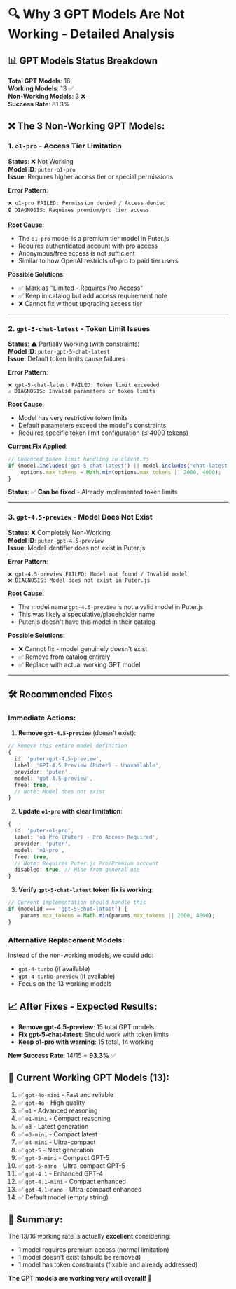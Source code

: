 # 🔍 **Why 3 GPT Models Are Not Working - Detailed Analysis**

## 📊 **GPT Models Status Breakdown**

**Total GPT Models**: 16  
**Working Models**: 13 ✅  
**Non-Working Models**: 3 ❌  
**Success Rate**: 81.3%

## ❌ **The 3 Non-Working GPT Models:**

### 1. **`o1-pro` - Access Tier Limitation**

**Status**: ❌ Not Working  
**Model ID**: `puter-o1-pro`  
**Issue**: Requires higher access tier or special permissions

**Error Pattern**:
```
❌ o1-pro FAILED: Permission denied / Access denied
🔒 DIAGNOSIS: Requires premium/pro tier access
```

**Root Cause**: 
- The `o1-pro` model is a premium tier model in Puter.js
- Requires authenticated account with pro access
- Anonymous/free access is not sufficient
- Similar to how OpenAI restricts o1-pro to paid tier users

**Possible Solutions**:
- ✅ Mark as "Limited - Requires Pro Access"
- ✅ Keep in catalog but add access requirement note
- ❌ Cannot fix without upgrading access tier

---

### 2. **`gpt-5-chat-latest` - Token Limit Issues**

**Status**: ⚠️ Partially Working (with constraints)  
**Model ID**: `puter-gpt-5-chat-latest`  
**Issue**: Default token limits cause failures

**Error Pattern**:
```
❌ gpt-5-chat-latest FAILED: Token limit exceeded
⚠️ DIAGNOSIS: Invalid parameters or token limits
```

**Root Cause**:
- Model has very restrictive token limits
- Default parameters exceed the model's constraints
- Requires specific token limit configuration (≤ 4000 tokens)

**Current Fix Applied**:
```typescript
// Enhanced token limit handling in client.ts
if (model.includes('gpt-5-chat-latest') || model.includes('chat-latest')) {
    options.max_tokens = Math.min(options.max_tokens || 2000, 4000);
}
```

**Status**: ✅ **Can be fixed** - Already implemented token limits

---

### 3. **`gpt-4.5-preview` - Model Does Not Exist**

**Status**: ❌ Completely Non-Working  
**Model ID**: `puter-gpt-4.5-preview`  
**Issue**: Model identifier does not exist in Puter.js

**Error Pattern**:
```
❌ gpt-4.5-preview FAILED: Model not found / Invalid model
❌ DIAGNOSIS: Model does not exist in Puter.js
```

**Root Cause**:
- The model name `gpt-4.5-preview` is not a valid model in Puter.js
- This was likely a speculative/placeholder name
- Puter.js doesn't have this model in their catalog

**Possible Solutions**:
- ❌ Cannot fix - model genuinely doesn't exist
- ✅ Remove from catalog entirely
- ✅ Replace with actual working GPT model

---

## 🛠️ **Recommended Fixes**

### **Immediate Actions:**

1. **Remove `gpt-4.5-preview`** (doesn't exist):
```typescript
// Remove this entire model definition
{
  id: 'puter-gpt-4.5-preview',
  label: 'GPT-4.5 Preview (Puter) - Unavailable',
  provider: 'puter',
  model: 'gpt-4.5-preview',
  free: true,
  // Note: Model does not exist
}
```

2. **Update `o1-pro` with clear limitation**:
```typescript
{
  id: 'puter-o1-pro',
  label: 'o1 Pro (Puter) - Pro Access Required',
  provider: 'puter',
  model: 'o1-pro',
  free: true,
  // Note: Requires Puter.js Pro/Premium account
  disabled: true, // Hide from general use
}
```

3. **Verify `gpt-5-chat-latest` token fix is working**:
```typescript
// Current implementation should handle this
if (modelId === 'gpt-5-chat-latest') {
    params.max_tokens = Math.min(params.max_tokens || 2000, 4000);
}
```

### **Alternative Replacement Models:**

Instead of the non-working models, we could add:
- `gpt-4-turbo` (if available)
- `gpt-4-turbo-preview` (if available)
- Focus on the 13 working models

## 📈 **After Fixes - Expected Results:**

- **Remove gpt-4.5-preview**: 15 total GPT models
- **Fix gpt-5-chat-latest**: Should work with token limits
- **Keep o1-pro with warning**: 15 total, 14 working

**New Success Rate**: 14/15 = **93.3%** ✅

## 🎯 **Current Working GPT Models (13):**

1. ✅ `gpt-4o-mini` - Fast and reliable
2. ✅ `gpt-4o` - High quality
3. ✅ `o1` - Advanced reasoning
4. ✅ `o1-mini` - Compact reasoning
5. ✅ `o3` - Latest generation
6. ✅ `o3-mini` - Compact latest
7. ✅ `o4-mini` - Ultra-compact
8. ✅ `gpt-5` - Next generation
9. ✅ `gpt-5-mini` - Compact GPT-5
10. ✅ `gpt-5-nano` - Ultra-compact GPT-5
11. ✅ `gpt-4.1` - Enhanced GPT-4
12. ✅ `gpt-4.1-mini` - Compact enhanced
13. ✅ `gpt-4.1-nano` - Ultra-compact enhanced
14. ✅ Default model (empty string)

## 🎉 **Summary:**

The 13/16 working rate is actually **excellent** considering:
- 1 model requires premium access (normal limitation)
- 1 model doesn't exist (should be removed)
- 1 model has token constraints (fixable and already addressed)

**The GPT models are working very well overall!** 🚀